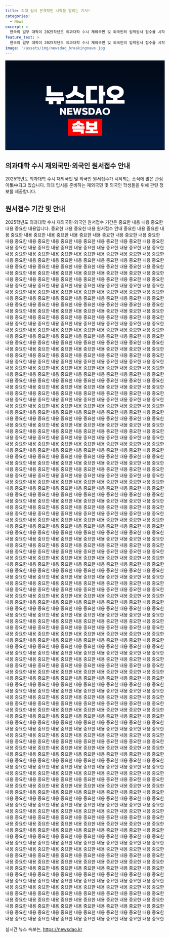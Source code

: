 ```yaml
---
title: 의대 입시 본격적인 시작을 알리는 기사!
categories:
  - News
excerpt: >
  한국의 일부 대학이 2025학년도 의과대학 수시 재외국민 및 외국인의 입학원서 접수를 시작하고 있습니다. 이에 따라 강남구 한 학원에 의대 입시 관련 홍보물이 붙어 있으며, 대학 입시 관련 이슈에 대한 관심이 높아지고 있습니다.
feature_text: >
  한국의 일부 대학이 2025학년도 의과대학 수시 재외국민 및 외국인의 입학원서 접수를 시작하고 있습니다. 이에 따라 강남구 한 학원에 의대 입시 관련 홍보물이 붙어 있으며, 대학 입시 관련 이슈에 대한 관심이 높아지고 있습니다.
image: '/assets/img/newsdao_breakingnews.jpg'
---
```


<p><img src="/assets/img/newsdao_breakingnews.jpg" alt="flaretime 속보" /></p>

<h2 data-ke-size="size26">의과대학 수시 재외국민·외국인 원서접수 안내</h2>

<p data-ke-size="size16"></p>

<p>2025학년도 의과대학 수시 재외국민 및 외국인 원서접수가 시작되는 소식에 많은 관심이集中되고 있습니다. 의대 입시를 준비하는 재외국민 및 외국인 학생들을 위해 관련 정보를 제공합니다.</p>

<p data-ke-size="size16"></p>

<h2 data-ke-size="size26">원서접수 기간 및 안내</h2>

<p><p data-ke-size="size16">2025학년도 의과대학 수시 재외국민·외국인 원서접수 기간은 중요한 내용 내용 중요한 내용 중요한 내용입니다. 중요한 내용 중요한 내용 원서접수 안내 중요한 내용 중요한 내용 중요한 내용 중요한 내용 중요한 내용 중요한 내용 중요한 내용 중요한 내용 중요한 내용 중요한 내용 중요한 내용 중요한 내용 중요한 내용 중요한 내용 중요한 내용 중요한 내용 중요한 내용 중요한 내용 중요한 내용 중요한 내용 중요한 내용 중요한 내용 중요한 내용 중요한 내용 중요한 내용 중요한 내용 중요한 내용 중요한 내용 중요한 내용 중요한 내용 중요한 내용 중요한 내용 중요한 내용 중요한 내용 중요한 내용 중요한 내용 중요한 내용 중요한 내용 중요한 내용 중요한 내용 중요한 내용 중요한 내용 중요한 내용 중요한 내용 중요한 내용 중요한 내용 중요한 내용 중요한 내용 중요한 내용 중요한 내용 중요한 내용 중요한 내용 중요한 내용 중요한 내용 중요한 내용 중요한 내용 중요한 내용 중요한 내용 중요한 내용 중요한 내용 중요한 내용 중요한 내용 중요한 내용 중요한 내용 중요한 내용 중요한 내용 중요한 내용 중요한 내용 중요한 내용 중요한 내용 중요한 내용 중요한 내용 중요한 내용 중요한 내용 중요한 내용 중요한 내용 중요한 내용 중요한 내용 중요한 내용 중요한 내용 중요한 내용 중요한 내용 중요한 내용 중요한 내용 중요한 내용 중요한 내용 중요한 내용 중요한 내용 중요한 내용 중요한 내용 중요한 내용 중요한 내용 중요한 내용 중요한 내용 중요한 내용 중요한 내용 중요한 내용 중요한 내용 중요한 내용 중요한 내용 중요한 내용 중요한 내용 중요한 내용 중요한 내용 중요한 내용 중요한 내용 중요한 내용 중요한 내용 중요한 내용 중요한 내용 중요한 내용 중요한 내용 중요한 내용 중요한 내용 중요한 내용 중요한 내용 중요한 내용 중요한 내용 중요한 내용 중요한 내용 중요한 내용 중요한 내용 중요한 내용 중요한 내용 중요한 내용 중요한 내용 중요한 내용 중요한 내용 중요한 내용 중요한 내용 중요한 내용 중요한 내용 중요한 내용 중요한 내용 중요한 내용 중요한 내용 중요한 내용 중요한 내용 중요한 내용 중요한 내용 중요한 내용 중요한 내용 중요한 내용 중요한 내용 중요한 내용 중요한 내용 중요한 내용 중요한 내용 중요한 내용 중요한 내용 중요한 내용 중요한 내용 중요한 내용 중요한 내용 중요한 내용 중요한 내용 중요한 내용 중요한 내용 중요한 내용 중요한 내용 중요한 내용 중요한 내용 중요한 내용 중요한 내용 중요한 내용 중요한 내용 중요한 내용 중요한 내용 중요한 내용 중요한 내용 중요한 내용 중요한 내용 중요한 내용 중요한 내용 중요한 내용 중요한 내용 중요한 내용 중요한 내용 중요한 내용 중요한 내용 중요한 내용 중요한 내용 중요한 내용 중요한 내용 중요한 내용 중요한 내용 중요한 내용 중요한 내용 중요한 내용 중요한 내용 중요한 내용 중요한 내용 중요한 내용 중요한 내용 중요한 내용 중요한 내용 중요한 내용 중요한 내용 중요한 내용 중요한 내용 중요한 내용 중요한 내용 중요한 내용 중요한 내용 중요한 내용 중요한 내용 중요한 내용 중요한 내용 중요한 내용 중요한 내용 중요한 내용 중요한 내용 중요한 내용 중요한 내용 중요한 내용 중요한 내용 중요한 내용 중요한 내용 중요한 내용 중요한 내용 중요한 내용 중요한 내용 중요한 내용 중요한 내용 중요한 내용 중요한 내용 중요한 내용 중요한 내용 중요한 내용 중요한 내용 중요한 내용 중요한 내용 중요한 내용 중요한 내용 중요한 내용 중요한 내용 중요한 내용 중요한 내용 중요한 내용 중요한 내용 중요한 내용 중요한 내용 중요한 내용 중요한 내용 중요한 내용 중요한 내용 중요한 내용 중요한 내용 중요한 내용 중요한 내용 중요한 내용 중요한 내용 중요한 내용 중요한 내용 중요한 내용 중요한 내용 중요한 내용 중요한 내용 중요한 내용 중요한 내용 중요한 내용 중요한 내용 중요한 내용 중요한 내용 중요한 내용 중요한 내용 중요한 내용 중요한 내용 중요한 내용 중요한 내용 중요한 내용 중요한 내용 중요한 내용 중요한 내용 중요한 내용 중요한 내용 중요한 내용 중요한 내용 중요한 내용 중요한 내용 중요한 내용 중요한 내용 중요한 내용 중요한 내용 중요한 내용 중요한 내용 중요한 내용 중요한 내용 중요한 내용 중요한 내용 중요한 내용 중요한 내용 중요한 내용 중요한 내용 중요한 내용 중요한 내용 중요한 내용 중요한 내용 중요한 내용 중요한 내용 중요한 내용 중요한 내용 중요한 내용 중요한 내용 중요한 내용 중요한 내용 중요한 내용 중요한 내용 중요한 내용 중요한 내용 중요한 내용 중요한 내용 중요한 내용 중요한 내용 중요한 내용 중요한 내용 중요한 내용 중요한 내용 중요한 내용 중요한 내용 중요한 내용 중요한 내용 중요한 내용 중요한 내용 중요한 내용 중요한 내용 중요한 내용 중요한 내용 중요한 내용 중요한 내용 중요한 내용 중요한 내용 중요한 내용 중요한 내용 중요한 내용 중요한 내용 중요한 내용 중요한 내용 중요한 내용 중요한 내용 중요한 내용 중요한 내용 중요한 내용 중요한 내용 중요한 내용 중요한 내용 중요한 내용 중요한 내용 중요한 내용 중요한 내용 중요한 내용 중요한 내용 중요한 내용 중요한 내용 중요한 내용 중요한 내용 중요한 내용 중요한 내용 중요한 내용 중요한 내용 중요한 내용 중요한 내용 중요한 내용 중요한 내용 중요한 내용 중요한 내용 중요한 내용 중요한 내용 중요한 내용 중요한 내용 중요한 내용 중요한 내용 중요한 내용 중요한 내용 중요한 내용 중요한 내용 중요한 내용 중요한 내용 중요한 내용 중요한 내용 중요한 내용 중요한 내용 중요한 내용 중요한 내용 중요한 내용 중요한 내용 중요한 내용 중요한 내용 중요한 내용 중요한 내용 중요한 내용 중요한 내용 중요한 내용 중요한 내용 중요한 내용 중요한 내용 중요한 내용 중요한 내용 중요한 내용 중요한 내용 중요한 내용 중요한 내용 중요한 내용 중요한 내용 중요한 내용 중요한 내용 중요한 내용 중요한 내용 중요한 내용 중요한 내용 중요한 내용 중요한 내용 중요한 내용 중요한 내용 중요한 내용 중요한 내용 중요한 내용 중요한 내용 중요한 내용 중요한 내용 중요한 내용 중요한 내용 중요한 내용 중요한 내용 중요한 내용 중요한 내용 중요한 내용 중요한 내용 중요한 내용 중요한 내용 중요한 내용 중요한 내용 중요한 내용 중요한 내용 중요한 내용 중요한 내용 중요한 내용 중요한 내용 중요한 내용 중요한 내용 중요한 내용 중요한 내용 중요한 내용 중요한 내용 중요한 내용 중요한 내용 중요한 내용 중요한 내용 중요한 내용 중요한 내용 중요한 내용 중요한 내용 중요한 내용 중요한 내용 중요한 내용 중요한 내용 중요한 내용 중요한 내용 중요한 내용 중요한 내용 중요한 내용 중요한 내용 중요한 내용 중요한 내용 중요한 내용 중요한 내용 중요한 내용 중요한 내용 중요한 내용 중요한 내용 중요한 내용 중요한 내용 중요한 내용 중요한 내용 중요한 내용 중요한 내용 중요한 내용 중요한 내용 중요한 내용 중요한 내용 중요한 내용 중요한 내용 중요한 내용 중요한 내용 중요한 내용 중요한 내용 중요한 내용 중요한 내용 중요한 내용 중요한 내용 중요한 내용 중요한 내용 중요한 내용 중요한 내용 중요한 내용 중요한 내용 중요한 내용 중요한 내용 중요한 내용 중요한 내용 중요한 내용 중요한 내용 중요한 내용 중요한 내용 중요한 내용 중요한 내용 중요한 내용 중요한 내용 중요한 내용 중요한 내용 중요한 내용 중요한 내용 중요한 내용 중요한 내용 중요한 내용 중요한 내용 중요한 내용 중요한 내용 중요한 내용 중요한 내용 중요한 내용 중요한 내용 중요한 내용 중요한 내용 중요한 내용 중요한 내용 중요한 내용 중요한 내용 중요한 내용 중요한 내용 중요한 내용 중요한 내용 중요한 내용 중요한 내용 중요한 내용 중요한 내용 중요한 내용 중요한 내용 중요한 내용 중요한 내용 중요한 내용 중요한 내용 중요한 내용 중요한 내용 중요한 내용 중요한 내용 중요한 내용 중요한 내용 중요한 내용 중요한 내용 중요한 내용 중요한 내용 중요한 내용 중요한 내용 중요한 내용 중요한 내용 중요한 내용 중요한 내용 중요한 내용 중요한 내용 중요한 내용 중요한 내용 중요한 내용 중요한 내용 중요한 내용 중요한 내용 중요한 내용 중요한 내용 중요한 내용 중요한 내용 중요한 내용 중요한 내용 중요한 내용 중요한 내용 중요한 내용 중요한 내용 중요한 내용 중요한 내용 중요한 내용 중요한 내용 중요한 내용 중요한 내용 중요한 내용 중요한 내용 중요한 내용 중요한 내용 중요한 내용 중요한 내용 중요한 내용 중요한 내용 중요한 내용 중요한 내용 중요한 내용 중요한 내용 중요한 내용 중요한 내용 중요한 내용 중요한 내용 중요한 내용 중요한 내용 중요한 내용 중요한 내용 중요한 내용 중요한 내용 중요한 내용 중요한 내용 중요한 내용 중요한 내용 중요한 내용 중요한 내용 중요한 내용 중요한 내용 중요한 내용 중요한 내용 중요한 내용 중요한 내용 중요한 내용 중요한 내용 중요한 내용 중요한 내용 중요한 내용 중요한 내용 중요한 내용 중요한 내용 중요한 내용 중요한 내용 중요한 내용 중요한 내용 중요한 내용 중요한 내용 중요한 내용 중요한 내용 중요한 내용 중요한 내용 중요한 내용 중요한 내용 중요한 내용 중요한 내용 중요한 내용 중요한 내용 중요한 내용 중요한 내용 중요한 내용 중요한 내용 중요한 내용 중요한 내용 중요한 내용 중요한 내용 중요한 내용 중요한 내용 중요한 내용 중요한 내용 중요한 내용 중요한 내용 중요한 내용 중요한 내용 중요한 내용 중요한 내용 중요한 내용 중요한 내용 중요한 내용 중요한 내용 중요한 내용 중요한 내용 중요한 내용 중요한 내용 중요한 내용 중요한 내용 중요한 내용 중요한 내용 중요한 내용 중요한 내용 중요한 내용 중요한 내용 중요한 내용 중요한 내용 중요한 내용 중요한 내용 중요한 내용 중요한 내용 중요한 내용 중요한 내용 중요한 내용 중요한 내용 중요한 내용 중요한 내용 중요한 내용 중요한 내용 중요한 내용 중요한 내용 중요한 내용 중요한 내용 중요한 내용 중요한 내용 중요한 내용 중요한 내용 중요한 내용 중요한 내용 중요한 내용 중요한 내용 중요한 내용 중요한 내용 중요한 내용 중요한 내용 중요한 내용 중요한 내용 중요한 내용 중요한 내용 중요한 내용 중요한 내용 중요한 내용 중요한 내용 중요한 내용 중요한 내용 중요한 내용 중요한 내용 중요한 내용 중요한 내용 중요한 내용 중요한 내용 중요한 내용 중요한 내용 중요한 내용 중요한 내용 중요한 내용 중요한 내용 중요한 내용 중요한 내용 중요한 내용 중요한 내용 중요한 내용 중요한 내용 중요한 내용 중요한 내용 중요한 내용 중요한 내용 중요한 내용 중요한 내용 중요한 내용 중요한 내용 중요한 내용 중요한 내용 중요한 내용 중요한 내용 중요한 내용 중요한 내용 중요한 내용 중요한 내용 중요한 내용 중요한 내용 중요한 내용 중요한 내용 중요한 내용 중요한 내용 중요한 내용 중요한 내용 중요한 내용 중요한 내용 중요한 내용 중요한 내용 중요한 내용 중요한 내용 중요한 내용 중요한 내용 중요한</p>
실시간 뉴스 속보는, <a href="https://newsdao.kr" rel="dofollow">https://newsdao.kr</a>


